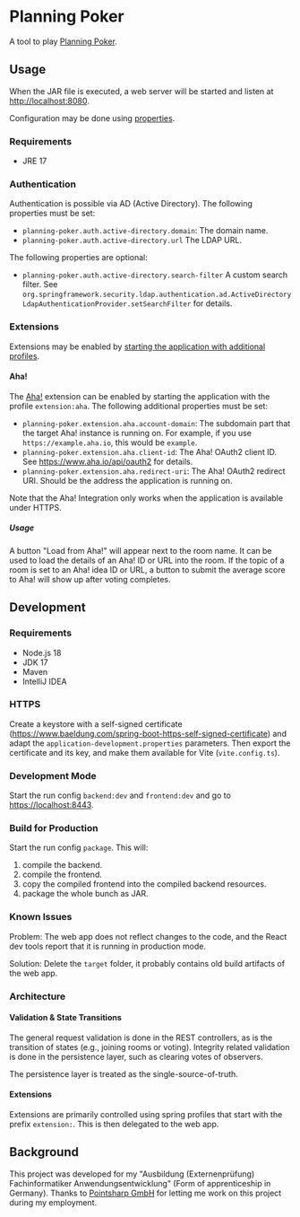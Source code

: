 # Planning Poker

A tool to play [Planning Poker](https://en.wikipedia.org/wiki/Planning_poker).

## Usage

When the JAR file is executed, a web server will be started and listen at <http://localhost:8080>.

Configuration may be done
using [properties](https://docs.spring.io/spring-boot/docs/current/reference/html/howto.html#howto.properties-and-configuration.external-properties-location).

### Requirements

- JRE 17

### Authentication

Authentication is possible via AD (Active Directory).
The following properties must be set:

- `planning-poker.auth.active-directory.domain`: The domain name.
- `planning-poker.auth.active-directory.url` The LDAP URL.

The following properties are optional:

- `planning-poker.auth.active-directory.search-filter` A custom search filter.
  See `org.springframework.security.ldap.authentication.ad.ActiveDirectoryLdapAuthenticationProvider.setSearchFilter`
  for details.

### Extensions

Extensions may be enabled
by [starting the application with additional profiles](https://docs.spring.io/spring-boot/docs/current/reference/html/howto.html#howto.properties-and-configuration.set-active-spring-profiles).

#### Aha!

The [Aha!](https://www.aha.io/ideas/overview) extension can be enabled by starting the application with the
profile `extension:aha`.
The following additional properties must be set:

- `planning-poker.extension.aha.account-domain`: The subdomain part that the target Aha! instance is running on. For
  example, if you use `https://example.aha.io`, this would be `example`.
- `planning-poker.extension.aha.client-id`: The Aha! OAuth2 client ID. See <https://www.aha.io/api/oauth2> for details.
- `planning-poker.extension.aha.redirect-uri`: The Aha! OAuth2 redirect URI. Should be the address the application is
  running on.

Note that the Aha! Integration only works when the application is available under HTTPS.

##### Usage

A button "Load from Aha!" will appear next to the room name. It can be used to load the details of an Aha! ID or URL into the room.
If the topic of a room is set to an Aha! idea ID or URL, a button to submit the average score to Aha! will show up after
voting completes.

## Development

### Requirements

- Node.js 18
- JDK 17
- Maven
- IntelliJ IDEA

### HTTPS

Create a keystore with a self-signed certificate (https://www.baeldung.com/spring-boot-https-self-signed-certificate)
and adapt
the `application-development.properties` parameters.
Then export the certificate and its key, and make them available for Vite (`vite.config.ts`).

### Development Mode

Start the run config `backend:dev` and `frontend:dev` and go to <https://localhost:8443>.

### Build for Production

Start the run config `package`.
This will:

1) compile the backend.
2) compile the frontend.
3) copy the compiled frontend into the compiled backend resources.
4) package the whole bunch as JAR.

### Known Issues

Problem: The web app does not reflect changes to the code, and the React dev tools report that it is running in
production mode.

Solution: Delete the `target` folder, it probably contains old build artifacts of the web app.

### Architecture

#### Validation & State Transitions

The general request validation is done in the REST controllers, as is the transition of states (e.g., joining rooms or
voting).
Integrity related validation is done in the persistence layer, such as clearing votes of observers.

The persistence layer is treated as the single-source-of-truth.

#### Extensions

Extensions are primarily controlled using spring profiles that start with the prefix `extension:`. This is then
delegated to the web app.

## Background

This project was developed for my "Ausbildung (Externenprüfung) Fachinformatiker Anwendungsentwicklung" (Form of
apprenticeship in Germany).
Thanks to [Pointsharp GmbH](https://www.cryptshare.com) for letting me work on this project during my employment.
